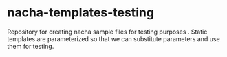 # nacha-templates-testing
Repository for creating nacha sample files for testing purposes .  Static templates are parameterized so that we can substitute parameters and use them for testing.
